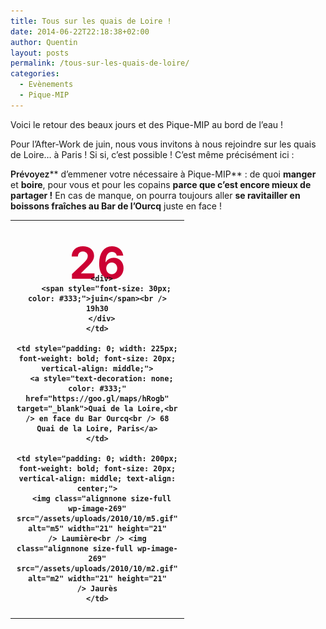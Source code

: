```yaml
---
title: Tous sur les quais de Loire !
date: 2014-06-22T22:18:38+02:00
author: Quentin
layout: posts
permalink: /tous-sur-les-quais-de-loire/
categories:
  - Evènements
  - Pique-MIP
---
```

Voici le retour des beaux jours et des Pique-MIP au bord de l&#8217;eau !

Pour l&#8217;After-Work de juin, nous vous invitons à nous rejoindre sur les quais de Loire&#8230; à Paris ! Si si, c&#8217;est possible ! C&#8217;est même précisément ici :



<span style="font-weight: 600;">Prévoyez</span>** d&#8217;emmener votre nécessaire à Pique-MIP** : de quoi **manger** et **boire**, pour vous et pour les copains **parce que c&#8217;est encore mieux de partager !** En cas de manque, on pourra toujours aller **se ravitailler en boissons fraîches au Bar de l&#8217;Ourcq** juste en face !

<table>
  <tr>
    <td style="padding: 10px; width: 120px; font-weight: bold; vertical-align: middle; text-align: center;">
      <div style="height: 45px; font-size: 70px; color: #cc0033; margin-top: 15px;">
        26
      </div>
      
      <div>
        <span style="font-size: 30px; color: #333;">juin</span><br /> 19h30
      </div>
    </td>
    
    <td style="padding: 0; width: 225px; font-weight: bold; font-size: 20px; vertical-align: middle;">
      <a style="text-decoration: none; color: #333;" href="https://goo.gl/maps/hRogb" target="_blank">Quai de la Loire,<br /> en face du Bar Ourcq<br /> 68 Quai de la Loire, Paris</a>
    </td>
    
    <td style="padding: 0; width: 200px; font-weight: bold; font-size: 20px; vertical-align: middle; text-align: center;">
      <img class="alignnone size-full wp-image-269" src="/assets/uploads/2010/10/m5.gif" alt="m5" width="21" height="21" /> Laumière<br /> <img class="alignnone size-full wp-image-269" src="/assets/uploads/2010/10/m2.gif" alt="m2" width="21" height="21" /> Jaurès
    </td>
  </tr>
</table>
